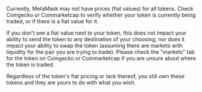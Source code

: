 Currently, MetaMask may not have prices (fiat values) for all tokens. Check Coingecko or Coinmarketcap to verify whether your token is currently being traded, or if there is a fiat value for it.


If you don't see a fiat value next to your token, this does not impact your ability to send the token to any destination of your choosing, nor does it impact your ability to swap the token (assuming there are markets with liquidity for the pair you are trying to trade). Please check the "markets" tab for the token on Coingecko or Coinmarketcap if you are unsure about where the token is traded.


Regardless of the token's fiat pricing or lack thereof, you still own these tokens and they are yours to do with what you wish. 

